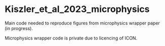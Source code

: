 # Kiszler_et_al_2023_microphysics
Main code needed to reproduce figures from microphysics wrapper paper (in progress). 

Microphysics wrapper code is private due to licencing of ICON.
